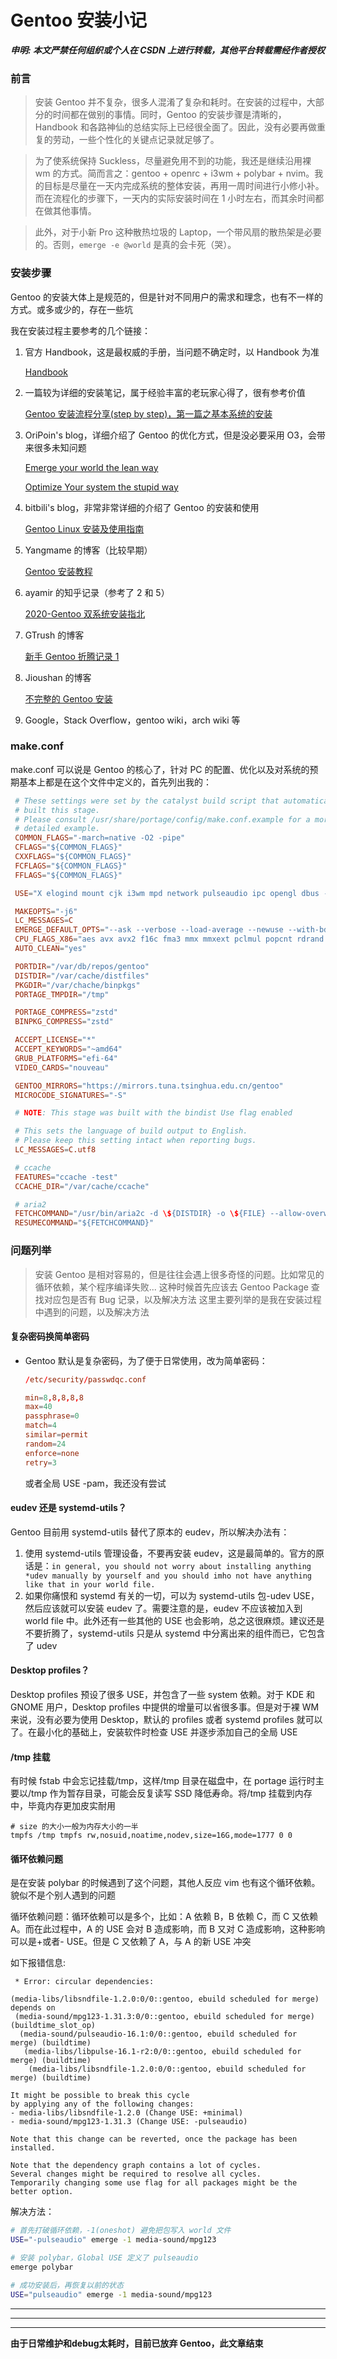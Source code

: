 # Gentoo 安装小记


**_申明: 本文严禁任何组织或个人在 CSDN 上进行转载，其他平台转载需经作者授权_**

### 前言

> 安装 Gentoo 并不复杂，很多人混淆了复杂和耗时。在安装的过程中，大部分的时间都在做别的事情。同时，Gentoo 的安装步骤是清晰的，Handbook 和各路神仙的总结实际上已经很全面了。因此，没有必要再做重复的劳动，一些个性化的关键点记录就足够了。

> 为了使系统保持 Suckless，尽量避免用不到的功能，我还是继续沿用裸 wm 的方式。简而言之：gentoo + openrc + i3wm + polybar + nvim。我的目标是尽量在一天内完成系统的整体安装，再用一周时间进行小修小补。而在流程化的步骤下，一天内的实际安装时间在 1 小时左右，而其余时间都在做其他事情。

> 此外，对于小新 Pro 这种散热垃圾的 Laptop，一个带风扇的散热架是必要的。否则，`emerge -e @world` 是真的会卡死（哭）。

### 安装步骤

Gentoo 的安装大体上是规范的，但是针对不同用户的需求和理念，也有不一样的方式。或多或少的，存在一些坑

我在安装过程主要参考的几个链接：

1. 官方 Handbook，这是最权威的手册，当问题不确定时，以 Handbook 为准

   [Handbook](https://wiki.gentoo.org/wiki/Handbook:AMD64/zh-cn)

2. 一篇较为详细的安装笔记，属于经验丰富的老玩家心得了，很有参考价值

   [Gentoo 安装流程分享(step by step)，第一篇之基本系统的安装](https://zhuanlan.zhihu.com/p/122222365)

3. OriPoin's blog，详细介绍了 Gentoo 的优化方式，但是没必要采用 O3，会带来很多未知问题

   [Emerge your world the lean way](https://blog.oripoin.me/2022/04/emerge-your-world-the-lean-way/)

   [Optimize Your system the stupid way](https://blog.oripoin.me/2022/04/optimize-your-system-the-stupid-way/)

4. bitbili's blog，非常非常详细的介绍了 Gentoo 的安装和使用

   [Gentoo Linux 安装及使用指南](https://bitbili.net/gentoo-linux-installation-and-usage-tutorial.html)

5. Yangmame 的博客（比较早期）

   [Gentoo 安装教程](https://blog.yangmame.org/Gentoo%E5%AE%89%E8%A3%85%E6%95%99%E7%A8%8B.html)

6. ayamir 的知乎记录（参考了 2 和 5）

   [2020-Gentoo 双系统安装指北](https://zhuanlan.zhihu.com/p/166652475)

7. GTrush 的博客

   [新手 Gentoo 折腾记录 1](https://gtrush.com)

8. Jioushan 的博客

   [不完整的 Gentoo 安装](https://blog.jsmsr.com)

9. Google，Stack Overflow，gentoo wiki，arch wiki 等

### make.conf

make.conf 可以说是 Gentoo 的核心了，针对 PC 的配置、优化以及对系统的预期基本上都是在这个文件中定义的，首先列出我的：

```make.conf
 # These settings were set by the catalyst build script that automatically
 # built this stage.
 # Please consult /usr/share/portage/config/make.conf.example for a more
 # detailed example.
 COMMON_FLAGS="-march=native -O2 -pipe"
 CFLAGS="${COMMON_FLAGS}"
 CXXFLAGS="${COMMON_FLAGS}"
 FCFLAGS="${COMMON_FLAGS}"
 FFLAGS="${COMMON_FLAGS}"

 USE="X elogind mount cjk i3wm mpd network pulseaudio ipc opengl dbus -gnome -kde"

 MAKEOPTS="-j6"
 LC_MESSAGES=C
 EMERGE_DEFAULT_OPTS="--ask --verbose --load-average --newuse --with-bdeps=y --keep-going --deep"
 CPU_FLAGS_X86="aes avx avx2 f16c fma3 mmx mmxext pclmul popcnt rdrand sse sse2 sse3 sse4_1 sse4_2 ssse3"
 AUTO_CLEAN="yes"

 PORTDIR="/var/db/repos/gentoo"
 DISTDIR="/var/cache/distfiles"
 PKGDIR="/var/chache/binpkgs"
 PORTAGE_TMPDIR="/tmp"

 PORTAGE_COMPRESS="zstd"
 BINPKG_COMPRESS="zstd"

 ACCEPT_LICENSE="*"
 ACCEPT_KEYWORDS="~amd64"
 GRUB_PLATFORMS="efi-64"
 VIDEO_CARDS="nouveau"

 GENTOO_MIRRORS="https://mirrors.tuna.tsinghua.edu.cn/gentoo"
 MICROCODE_SIGNATURES="-S"

 # NOTE: This stage was built with the bindist Use flag enabled

 # This sets the language of build output to English.
 # Please keep this setting intact when reporting bugs.
 LC_MESSAGES=C.utf8

 # ccache
 FEATURES="ccache -test"
 CCACHE_DIR="/var/cache/ccache"

 # aria2
 FETCHCOMMAND="/usr/bin/aria2c -d \${DISTDIR} -o \${FILE} --allow-overwrite=true --max-tries=5 --max-file-not-found=2 --max-concurrent-downloads=5 --connect-timeout=5 --timeout=5 --split=5 --min-split-size=2M --lowest-speed-limit=20K --max-connection-per-server=9 --uri-selector=feedback \${URI}"
 RESUMECOMMAND="${FETCHCOMMAND}"
```

### 问题列举

> 安装 Gentoo 是相对容易的，但是往往会遇上很多奇怪的问题。比如常见的循环依赖，某个程序编译失败...
> 这种时候首先应该去 Gentoo Package 查找对应包是否有 Bug 记录，以及解决方法
> 这里主要列举的是我在安装过程中遇到的问题，以及解决方法

#### 复杂密码换简单密码

- Gentoo 默认是复杂密码，为了便于日常使用，改为简单密码：

  ```passwdqc.conf
  /etc/security/passwdqc.conf

  min=8,8,8,8,8
  max=40
  passphrase=0
  match=4
  similar=permit
  random=24
  enforce=none
  retry=3
  ```

  或者全局 USE -pam，我还没有尝试

#### eudev 还是 systemd-utils？

Gentoo 目前用 systemd-utils 替代了原本的 eudev，所以解决办法有：

1. 使用 systemd-utils 管理设备，不要再安装 eudev，这是最简单的。官方的原话是：`in general, you should not worry about installing anything *udev manually by yourself and you should imho not have anything like that in your world file.`
2. 如果你痛恨和 systemd 有关的一切，可以为 systemd-utils 包-udev USE，然后应该就可以安装 eudev 了。需要注意的是，eudev 不应该被加入到 world file 中。此外还有一些其他的 USE 也会影响，总之这很麻烦。建议还是不要折腾了，systemd-utils 只是从 systemd 中分离出来的组件而已，它包含了 udev

#### Desktop profiles？

Desktop profiles 预设了很多 USE，并包含了一些 system 依赖。对于 KDE 和 GNOME 用户，Desktop profiles 中提供的增量可以省很多事。但是对于裸 WM 来说，没有必要为使用 Desktop，默认的 profiles 或者 systemd profiles 就可以了。在最小化的基础上，安装软件时检查 USE 并逐步添加自己的全局 USE

#### /tmp 挂载

有时候 fstab 中会忘记挂载/tmp，这样/tmp 目录在磁盘中，在 portage 运行时主要以/tmp 作为暂存目录，可能会反复读写 SSD 降低寿命。将/tmp 挂载到内存中，毕竟内存更加皮实耐用

```fstab
# size 的大小一般为内存大小的一半
tmpfs /tmp tmpfs rw,nosuid,noatime,nodev,size=16G,mode=1777 0 0
```

#### 循环依赖问题

是在安装 polybar 的时候遇到了这个问题，其他人反应 vim 也有这个循环依赖。貌似不是个别人遇到的问题

循环依赖问题：循环依赖可以是多个，比如：A 依赖 B，B 依赖 C，而 C 又依赖 A。而在此过程中，A 的 USE 会对 B 造成影响，而 B 又对 C 造成影响，这种影响可以是+或者- USE。但是 C 又依赖了 A，与 A 的新 USE 冲突

如下报错信息:

```info
 * Error: circular dependencies:
​
(media-libs/libsndfile-1.2.0:0/0::gentoo, ebuild scheduled for merge) depends on
 (media-sound/mpg123-1.31.3:0/0::gentoo, ebuild scheduled for merge) (buildtime_slot_op)
  (media-sound/pulseaudio-16.1:0/0::gentoo, ebuild scheduled for merge) (buildtime)
   (media-libs/libpulse-16.1-r2:0/0::gentoo, ebuild scheduled for merge) (buildtime)
    (media-libs/libsndfile-1.2.0:0/0::gentoo, ebuild scheduled for merge) (buildtime)
​
It might be possible to break this cycle
by applying any of the following changes:
- media-libs/libsndfile-1.2.0 (Change USE: +minimal)
- media-sound/mpg123-1.31.3 (Change USE: -pulseaudio)
​
Note that this change can be reverted, once the package has been installed.
​
Note that the dependency graph contains a lot of cycles.
Several changes might be required to resolve all cycles.
Temporarily changing some use flag for all packages might be the better option.
```

解决方法：

```bash
# 首先打破循环依赖，-1(oneshot) 避免把包写入 world 文件
USE="-pulseaudio" emerge -1 media-sound/mpg123

# 安装 polybar，Global USE 定义了 pulseaudio
emerge polybar

# 成功安装后，再恢复以前的状态
USE="pulseaudio" emerge -1 media-sound/mpg123
```

---
---
---

**由于日常维护和debug太耗时，目前已放弃 Gentoo，此文章结束**

